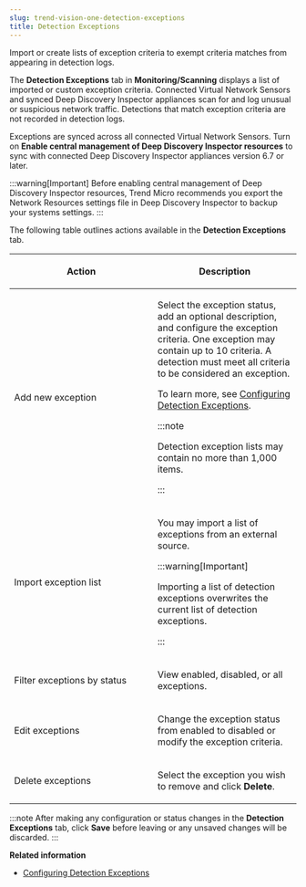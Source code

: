 ```yaml
---
slug: trend-vision-one-detection-exceptions
title: Detection Exceptions
---
```


Import or create lists of exception criteria to exempt criteria matches from appearing in detection logs.

The **Detection Exceptions** tab in **Monitoring/Scanning** displays a list of imported or custom exception criteria. Connected Virtual Network Sensors and synced Deep Discovery Inspector appliances scan for and log unusual or suspicious network traffic. Detections that match exception criteria are not recorded in detection logs.

Exceptions are synced across all connected Virtual Network Sensors. Turn on **Enable central management of Deep Discovery Inspector resources** to sync with connected Deep Discovery Inspector appliances version 6.7 or later.

:::warning[Important]
Before enabling central management of Deep Discovery Inspector resources, Trend Micro recommends you export the Network Resources settings file in Deep Discovery Inspector to backup your systems settings.
:::

The following table outlines actions available in the **Detection Exceptions** tab.

<table>
<colgroup>
<col style="width: 50%" />
<col style="width: 50%" />
</colgroup>
<thead>
<tr>
<th><p>Action</p></th>
<th><p>Description</p></th>
</tr>
</thead>
<tbody>
<tr>
<td><p>Add new exception</p></td>
<td><p>Select the exception status, add an optional description, and configure the exception criteria. One exception may contain up to 10 criteria. A detection must meet all criteria to be considered an exception.</p>
<p>To learn more, see <a href="trend-vision-one-configuring-detection-exceptions">Configuring Detection Exceptions</a>.</p>


:::note

<p>Detection exception lists may contain no more than 1,000 items.</p>


:::

</td>
</tr>
<tr>
<td><p>Import exception list</p></td>
<td><p>You may import a list of exceptions from an external source.</p>


:::warning[Important]

<p>Importing a list of detection exceptions overwrites the current list of detection exceptions.</p>


:::

</td>
</tr>
<tr>
<td><p>Filter exceptions by status</p></td>
<td><p>View enabled, disabled, or all exceptions.</p></td>
</tr>
<tr>
<td><p>Edit exceptions</p></td>
<td><p>Change the exception status from enabled to disabled or modify the exception criteria.</p></td>
</tr>
<tr>
<td><p>Delete exceptions</p></td>
<td><p>Select the exception you wish to remove and click <strong>Delete</strong>.</p></td>
</tr>
</tbody>
</table>

:::note
After making any configuration or status changes in the **Detection Exceptions** tab, click **Save** before leaving or any unsaved changes will be discarded.
:::

**Related information**

- [Configuring Detection Exceptions](configuring-detection-exceptions.md "Configure new detection exceptions to prevent detections that match specified criteria from appearing in detection logs.")
